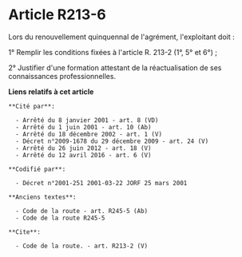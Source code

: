 # Article R213-6

Lors du renouvellement quinquennal de l'agrément, l'exploitant doit :

1° Remplir les conditions fixées à l'article R. 213-2 (1°, 5° et 6°) ;

2° Justifier d'une formation attestant de la réactualisation de ses connaissances professionnelles.

**Liens relatifs à cet article**

	**Cité par**:

	  - Arrêté du 8 janvier 2001 - art. 8 (VD)
	  - Arrêté du 1 juin 2001 - art. 10 (Ab)
	  - Arrêté du 18 décembre 2002 - art. 1 (V)
	  - Décret n°2009-1678 du 29 décembre 2009 - art. 24 (V)
	  - Arrêté du 26 juin 2012 - art. 18 (V)
	  - Arrêté du 12 avril 2016 - art. 6 (V)

	**Codifié par**:

	  - Décret n°2001-251 2001-03-22 JORF 25 mars 2001

	**Anciens textes**:

	  - Code de la route - art. R245-5 (Ab)
	  - Code de la route R245-5

	**Cite**:

	  - Code de la route. - art. R213-2 (V)
